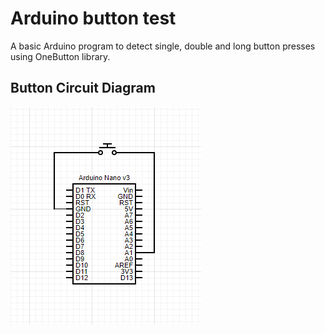 # Arduino button test

A basic Arduino program to detect single, double and long button presses using OneButton library. 

## Button Circuit Diagram
![Arduino Button Circuit Diagram](./button_circuit.png)